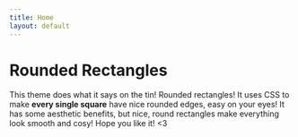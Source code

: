 ```yaml
---
title: Home
layout: default
---
```


# Rounded Rectangles
This theme does what it says on the tin! Rounded rectangles! It uses CSS to make **every single square** have nice rounded edges, easy on your eyes! It has some aesthetic benefits, but nice, round rectangles make everything look smooth and cosy! Hope you like it! <3